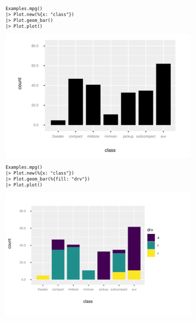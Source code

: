 ```
Examples.mpg()
|> Plot.new(%{x: "class"})
|> Plot.geom_bar()
|> Plot.plot()

```
![](assets/geom_bar_1.svg)
```
Examples.mpg()
|> Plot.new(%{x: "class"})
|> Plot.geom_bar(%{fill: "drv"})
|> Plot.plot()

```
![](assets/geom_bar_2.svg)
